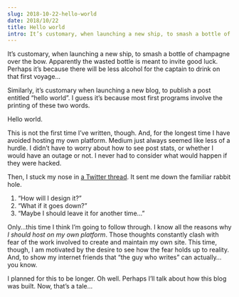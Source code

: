 ```yaml
---
slug: 2018-10-22-hello-world
date: 2018/10/22
title: Hello world
intro: It’s customary, when launching a new ship, to smash a bottle of champagne over the bow. Apparently the wasted bottle is meant to invite good luck. Perhaps it’s because there will be less alcohol for the captain to drink on that first voyage…
---
```


It’s customary, when launching a new ship, to smash a bottle of champagne over the bow. Apparently the wasted bottle is meant to invite good luck. Perhaps it’s because there will be less alcohol for the captain to drink on that first voyage…

Similarly, it’s customary when launching a new blog, to publish a post entitled “hello world”. I guess it’s because most first programs involve the printing of these two words.

Hello world.

This is not the first time I’ve written, though. And, for the longest time I have avoided hosting my own platform. Medium just always seemed like less of a hurdle. I didn’t have to worry about how to see post stats, or whether I would have an outage or not. I never had to consider what would happen if they were hacked.

Then, I stuck my nose in [a Twitter thread](https://twitter.com/brendt_gd/status/1054261069802336256). It sent me down the familiar rabbit hole.

1. “How will I design it?”
2. “What if it goes down?”
3. “Maybe I should leave it for another time…”

Only…this time I think I’m going to follow through. I know all the reasons why _I should host on my own platform_. Those thoughts constantly clash with fear of the work involved to create and maintain my own site. This time, though, I am motivated by the desire to see how the fear holds up to reality. And, to show my internet friends that “the guy who writes” can actually…you know.

I planned for this to be longer. Oh well. Perhaps I’ll talk about how this blog was built. Now, that’s a tale…
